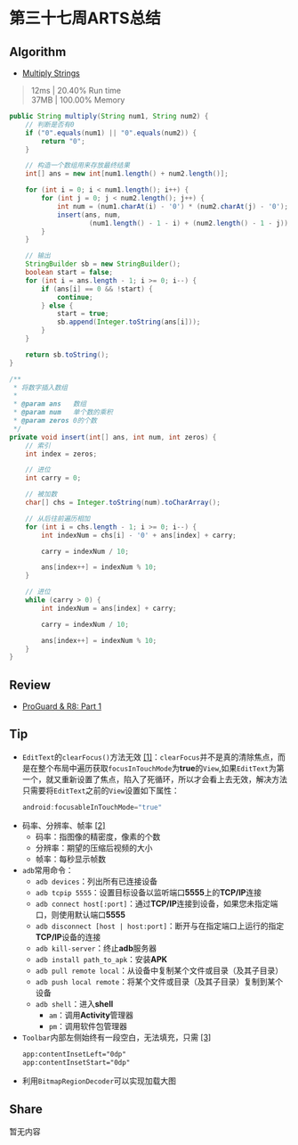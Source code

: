 # 第三十七周ARTS总结
## Algorithm
- [Multiply Strings](https://leetcode.com/problems/multiply-strings/)
> 12ms | 20.40% Run time  
> 37MB | 100.00% Memory
```java
public String multiply(String num1, String num2) {
    // 判断是否有0
    if ("0".equals(num1) || "0".equals(num2)) {
        return "0";
    }

    // 构造一个数组用来存放最终结果
    int[] ans = new int[num1.length() + num2.length()];

    for (int i = 0; i < num1.length(); i++) {
        for (int j = 0; j < num2.length(); j++) {
            int num = (num1.charAt(i) - '0') * (num2.charAt(j) - '0');
            insert(ans, num,
                    (num1.length() - 1 - i) + (num2.length() - 1 - j));
        }
    }

    // 输出
    StringBuilder sb = new StringBuilder();
    boolean start = false;
    for (int i = ans.length - 1; i >= 0; i--) {
        if (ans[i] == 0 && !start) {
            continue;
        } else {
            start = true;
            sb.append(Integer.toString(ans[i]));
        }
    }

    return sb.toString();
}

/**
 * 将数字插入数组
 *
 * @param ans   数组
 * @param num   单个数的乘积
 * @param zeros 0的个数
 */
private void insert(int[] ans, int num, int zeros) {
    // 索引
    int index = zeros;

    // 进位
    int carry = 0;

    // 被加数
    char[] chs = Integer.toString(num).toCharArray();

    // 从后往前遍历相加
    for (int i = chs.length - 1; i >= 0; i--) {
        int indexNum = chs[i] - '0' + ans[index] + carry;

        carry = indexNum / 10;

        ans[index++] = indexNum % 10;
    }

    // 进位
    while (carry > 0) {
        int indexNum = ans[index] + carry;

        carry = indexNum / 10;

        ans[index++] = indexNum % 10;
    }
}
```

## Review
- [ProGuard & R8: Part 1](https://dustn.dev/post/2019-11-6-understanding-the-android-build-pipeline/)

## Tip
+ `EditText`的`clearFocus()`方法无效 [[1]](https://juejin.im/post/5e00734de51d455804256ee0?utm_source=gold_browser_extension)：`clearFocus`并不是真的清除焦点，而是在整个布局中遍历获取`focusInTouchMode`为**true**的`View`,如果`EditText`为第一个，就又重新设置了焦点，陷入了死循环，所以才会看上去无效，解决方法只需要将`EditText`之前的`View`设置如下属性：
    ```java
    android:focusableInTouchMode="true"
    ```
+ 码率、分辨率、帧率 [[2]](https://www.jianshu.com/p/028196b8ca14)
    + 码率：指图像的精密度，像素的个数
    + 分辨率：期望的压缩后视频的大小
    + 帧率：每秒显示帧数
+ `adb`常用命令：
    + `adb devices`：列出所有已连接设备
    + `adb tcpip 5555`：设置目标设备以监听端口**5555**上的**TCP/IP**连接
    + `adb connect host[:port]`：通过**TCP/IP**连接到设备，如果您未指定端口，则使用默认端口**5555**
    + `adb disconnect [host | host:port]`：断开与在指定端口上运行的指定**TCP/IP**设备的连接
    + `adb kill-server`：终止**adb**服务器
    + `adb install path_to_apk`：安装**APK**
    + `adb pull remote local`：从设备中复制某个文件或目录（及其子目录）
    + `adb push local remote`：将某个文件或目录（及其子目录）复制到某个设备
    + `adb shell`：进入**shell**
        + `am`：调用**Activity**管理器
        + `pm`：调用软件包管理器
+ `Toolbar`内部左侧始终有一段空白，无法填充，只需 [[3]](https://juejin.im/post/5e00734de51d455804256ee0?utm_source=gold_browser_extension)
    ```xml
    app:contentInsetLeft="0dp"
    app:contentInsetStart="0dp"
    ```
+ 利用`BitmapRegionDecoder`可以实现加载大图

## Share
暂无内容